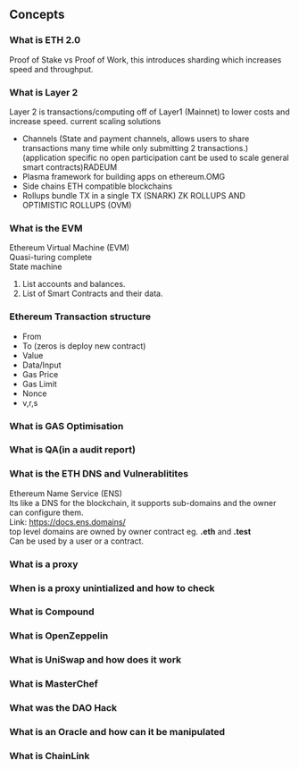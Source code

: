 ## Concepts
### What is ETH 2.0
Proof of Stake vs Proof of Work, this introduces sharding which increases speed and throughput.

### What is Layer 2
Layer 2 is transactions/computing off of Layer1 (Mainnet) to lower costs and increase speed.
current scaling solutions
- Channels (State and payment channels, allows users to share transactions many time while only submitting 2 transactions.) (application specific no open participation cant be used to scale general smart contracts)RADEUM
- Plasma framework for building apps on ethereum.OMG
- Side chains ETH compatible blockchains
- Rollups bundle TX in a single TX (SNARK) ZK ROLLUPS AND OPTIMISTIC ROLLUPS (OVM)

### What is the EVM
Ethereum Virtual Machine (EVM)<br/>
Quasi-turing complete<br/>
State machine<br/>
1) List accounts and balances.<br/>
2) List of Smart Contracts and their data.

### Ethereum Transaction structure
- From
- To (zeros is deploy new contract)
- Value
- Data/Input
- Gas Price
- Gas Limit
- Nonce
- v,r,s



### What is GAS Optimisation

### What is QA(in a audit report)

### What is the ETH DNS and Vulnerablitites
Ethereum Name Service (ENS)<br/>
Its like a DNS for the blockchain, it supports sub-domains and the owner can configure them.<br/>
Link: https://docs.ens.domains/ <br/>
top level domains are owned by owner contract eg. <b>.eth</b> and <b>.test</b><br/>
Can be used by a user or a contract.<br/>

### What is a proxy

### When is a proxy unintialized and how to check

### What is Compound

### What is OpenZeppelin

### What is UniSwap and how does it work

### What is MasterChef

### What was the DAO Hack

### What is an Oracle and how can it be manipulated

### What is ChainLink


